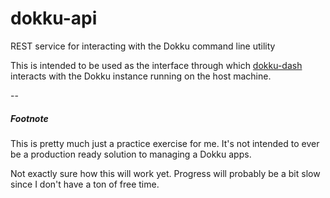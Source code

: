 # dokku-api
REST service for interacting with the Dokku command line utility

This is intended to be used as the interface through which [dokku-dash](https://github.com/nikelmwann/dokku-dash) interacts with the Dokku instance running on the host machine.

--

##### Footnote

This is pretty much just a practice exercise for me. It's not intended to ever be a production ready solution to managing a Dokku apps.

Not exactly sure how this will work yet. Progress will probably be a bit slow since I don't have a ton of free time.
